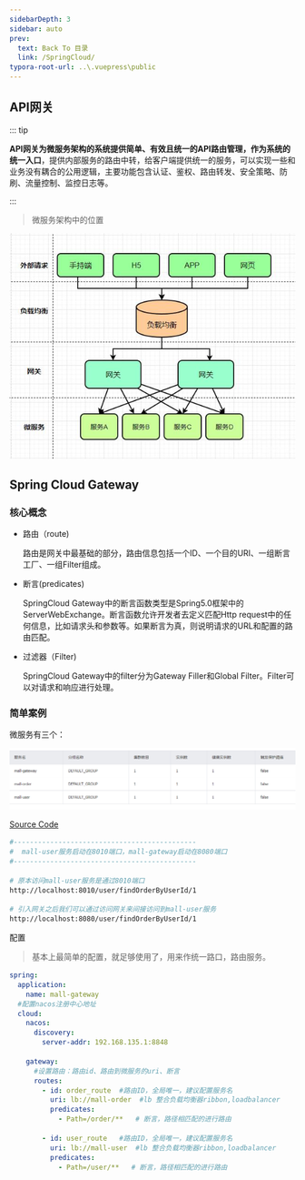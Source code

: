 ```yaml
---
sidebarDepth: 3
sidebar: auto
prev:
  text: Back To 目录
  link: /SpringCloud/
typora-root-url: ..\.vuepress\public
---
```




## API网关

::: tip

**API网关为微服务架构的系统提供简单、有效且统一的API路由管理，作为系统的统一入口**，提供内部服务的路由中转，给客户端提供统一的服务，可以实现一些和业务没有耦合的公用逻辑，主要功能包含认证、鉴权、路由转发、安全策略、防刷、流量控制、监控日志等。

:::

> 微服务架构中的位置

![img](/images/java/56052)

## Spring Cloud Gateway

### 核心概念

- 路由（route) 

  路由是网关中最基础的部分，路由信息包括一个ID、一个目的URI、一组断言工厂、一组Filter组成。

- 断言(predicates) 

  SpringCloud Gateway中的断言函数类型是Spring5.0框架中的ServerWebExchange。断言函数允许开发者去定义匹配Http request中的任何信息，比如请求头和参数等。如果断言为真，则说明请求的URL和配置的路由匹配。

- 过滤器（Filter) 

  SpringCloud Gateway中的filter分为Gateway FilIer和Global Filter。Filter可以对请求和响应进行处理。

### 简单案例

微服务有三个：

![image-20230307234513062](/images/springcloud/image-20230307234513062.png)

[Source Code](https://github.com/Q10Viking/springcloudalibaba/tree/main/springcloudgateway/01-gateway-basic)

```sh
#---------------------------------------------
#  mall-user服务启动在8010端口，mall-gateway启动在8080端口
#---------------------------------------------

# 原本访问mall-user服务是通过8010端口
http://localhost:8010/user/findOrderByUserId/1

# 引入网关之后我们可以通过访问网关来间接访问到mall-user服务
http://localhost:8080/user/findOrderByUserId/1

```

配置

> 基本上最简单的配置，就足够使用了，用来作统一路口，路由服务。

```yml
spring:
  application:
    name: mall-gateway
  #配置nacos注册中心地址
  cloud:
    nacos:
      discovery:
        server-addr: 192.168.135.1:8848

    gateway:
      #设置路由：路由id、路由到微服务的uri、断言
      routes:
        - id: order_route  #路由ID，全局唯一，建议配置服务名
          uri: lb://mall-order  #lb 整合负载均衡器ribbon,loadbalancer
          predicates:
            - Path=/order/**   # 断言，路径相匹配的进行路由

        - id: user_route   #路由ID，全局唯一，建议配置服务名
          uri: lb://mall-user  #lb 整合负载均衡器ribbon,loadbalancer
          predicates:
            - Path=/user/**   # 断言，路径相匹配的进行路由
```








